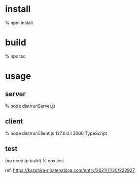 install
=======
% npm install


build
=====
% npx tsc

usage
=====

server
------
% node dist/runServer.js

client
------
% node dist/runClient.js 127.0.0.1 3000 TypeScript

test
----
(no need to build)
% npx jest


ref. https://kazuhira-r.hatenablog.com/entry/2021/11/20/222927
